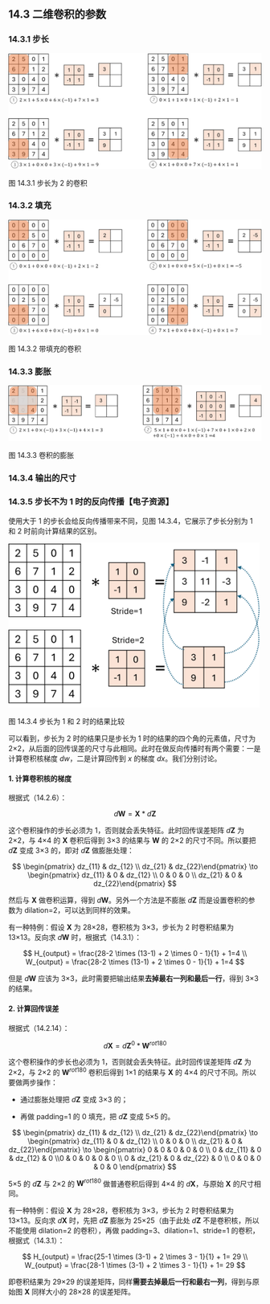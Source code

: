 
## 14.3 二维卷积的参数

### 14.3.1 步长

<img src="./img/conv2dstride.png" />

图 14.3.1 步长为 2 的卷积

### 14.3.2 填充

<img src="./img/conv2dpadding.png" />

图 14.3.2 带填充的卷积

### 14.3.3 膨胀

<img src="./img/conv2ddilation.png" />

图 14.3.3 卷积的膨胀

### 14.3.4 输出的尺寸

### 14.3.5 步长不为 1 时的反向传播【电子资源】

使用大于 1 的步长会给反向传播带来不同，见图 14.3.4，它展示了步长分别为 1 和 2 时前向计算结果的区别。

<img src="./img/stride_bw.png" width=500/>

图 14.3.4 步长为 1 和 2 时的结果比较

可以看到，步长为 2 时的结果只是步长为 1 时的结果的四个角的元素值，尺寸为 2×2，从后面的回传误差的尺寸与此相同。此时在做反向传播时有两个需要：一是计算卷积核梯度 $dw$，二是计算回传到 $x$ 的梯度 $dx$。我们分别讨论。

#### 1. 计算卷积核的梯度

根据式（14.2.6）：

$$
d\mathbf W = \mathbf X * d\mathbf Z  
$$

这个卷积操作的步长必须为 1，否则就会丢失特征。此时回传误差矩阵 $d\mathbf Z$ 为 2×2，与 4×4 的 $\mathbf X$ 卷积后得到 3×3 的结果与 $\mathbf W$ 的 2×2 的尺寸不同。所以要把 $d\mathbf Z$ 变成 3×3 的，即对 $d\mathbf Z$ 做膨胀处理：

$$
\begin{pmatrix} dz_{11} & dz_{12} \\ dz_{21} & dz_{22}\end{pmatrix} \to \begin{pmatrix} dz_{11} & 0 & dz_{12} \\ 0 & 0 & 0 \\ dz_{21} & 0 & dz_{22}\end{pmatrix}
$$

然后与 $\mathbf X$ 做卷积运算，得到 $d\mathbf W$。另外一个方法是不膨胀 $d\mathbf Z$ 而是设置卷积的参数为 dilation=2，可以达到同样的效果。

有一种特例：假设 $\mathbf X$ 为 28×28，卷积核为 3×3，步长为 2 时卷积结果为 13×13。反向求 $d\mathbf W$ 时，根据式（14.3.1）：

$$
H_{output} = \frac{28-2 \times (13-1) + 2 \times 0 - 1}{1} + 1=4 \\
W_{output} = \frac{28-2 \times (13-1) + 2 \times 0 - 1}{1} + 1=4
$$

但是 $d\mathbf W$ 应该为 3×3，此时需要把输出结果**去掉最右一列和最后一行**，得到 3×3 的结果。

#### 2. 计算回传误差

根据式（14.2.14）：

$$
d\mathbf X = d\mathbf Z^0 * \mathbf{W}^{rot180} 
$$

这个卷积操作的步长也必须为 1，否则就会丢失特征。此时回传误差矩阵 $d\mathbf Z$ 为 2×2，与 2×2 的 $\mathbf W^{rot180}$ 卷积后得到 1×1 的结果与 $\mathbf X$ 的 4×4 的尺寸不同。所以要做两步操作：

- 通过膨胀处理把 $d\mathbf Z$ 变成 3×3 的；

- 再做 padding=1 的 0 填充，把 $d\mathbf Z$ 变成 5×5 的。

$$
\begin{pmatrix} dz_{11} & dz_{12} \\ dz_{21} & dz_{22}\end{pmatrix} \to \begin{pmatrix} dz_{11} & 0 & dz_{12} \\ 0 & 0 & 0 \\  dz_{21} & 0 & dz_{22}\end{pmatrix} \to \begin{pmatrix} 0 & 0 & 0 & 0 & 0 \\ 0 & dz_{11} & 0 & dz_{12} & 0 \\0 & 0 & 0 & 0 & 0 \\ 0 & dz_{21} & 0 & dz_{22} & 0 \\  0 & 0 & 0 & 0 & 0 \end{pmatrix}
$$

5×5 的 $d\mathbf Z$ 与 2×2 的 $\mathbf W^{rot180}$ 做普通卷积后得到 4×4 的 $d\mathbf X$，与原始 $\mathbf X$ 的尺寸相同。

有一种特例：假设 $\mathbf X$ 为 28×28，卷积核为 3×3，步长为 2 时卷积结果为 13×13。反向求 $d\mathbf X$ 时，先把 $d\mathbf Z$ 膨胀为 25×25（由于此处 $d\mathbf Z$ 不是卷积核，所以不能使用 dilation=2 的卷积），再做 padding=3、dilation=1、stride=1 的卷积，根据式（14.3.1）：

$$
H_{output} = \frac{25-1 \times (3-1) + 2 \times 3 - 1}{1} + 1= 29 \\
W_{output} = \frac{28-1 \times (3-1) + 2 \times 3 - 1}{1} + 1= 29
$$

即卷积结果为 29×29 的误差矩阵，同样**需要去掉最后一行和最右一列**，得到与原始图 $\mathbf X$ 同样大小的 28×28 的误差矩阵。

